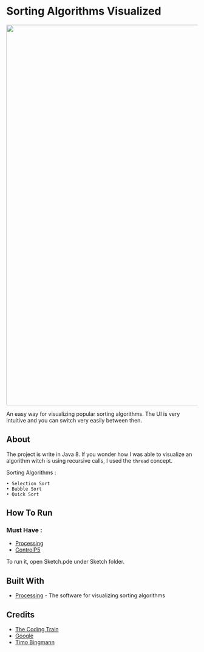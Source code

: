 # Sorting Algorithms Visualized

<img width="1000" src="https://i.postimg.cc/MKgp1sgX/Capture.png">

An easy way for visualizing popular sorting algorithms. The UI is very intuitive and you can switch very easily between then.

## About

The project is write in Java 8.
If you wonder how I was able to visualize an algorithm witch is using recursive calls, I used the `thread` concept.

Sorting Algorithms :
```
• Selection Sort
• Bubble Sort
• Quick Sort
```
## How To Run

### Must Have :

* [Processing](https://processing.org/)
* [ControlP5](http://www.sojamo.de/libraries/controlP5/)

To run it, open Sketch.pde under Sketch folder.

## Built With

* [Processing](https://processing.org/) - The software for visualizing sorting algorithms

## Credits

* [The Coding Train](https://www.youtube.com/user/shiffman)
* [Google](https://www.google.com/)
* [Timo Bingmann](https://www.youtube.com/watch?v=kPRA0W1kECg)

